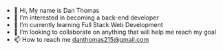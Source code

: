 - 👋 Hi, My name is Dan Thomas
- 👀 I’m interested in becoming a back-end developer 
- 🌱 I’m currently learning Full Stack Web Development
- 💞️ I’m looking to collaborate on anything that will help me reach my goal
- 📫 How to reach me danthomas215@gmail.com

<!---
RetroColossus/RetroColossus is a ✨ special ✨ repository because its `README.md` (this file) appears on your GitHub profile.
You can click the Preview link to take a look at your changes.
--->

